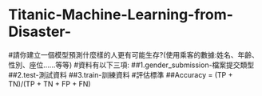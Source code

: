 # Titanic-Machine-Learning-from-Disaster-
#請你建立一個模型預測什麼樣的人更有可能生存?(使用乘客的數據:姓名、年齡、性別、座位......等等)
#資料有以下三項:
##1.gender_submission-檔案提交類型
##2.test-測試資料
##3.train-訓練資料
#評估標準
##Accuracy = (TP + TN)/(TP + TN + FP + FN)
